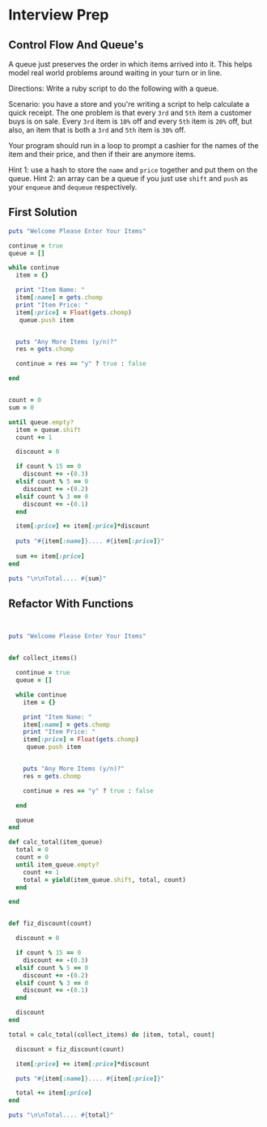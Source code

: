 # Interview Prep
## Control Flow And Queue's


A queue just preserves the order in which items arrived into it. This helps model real world problems around waiting in your turn or in line. 

Directions: Write a ruby script to do the following with a queue. 

Scenario: you have a store and you're writing a script to help calculate a quick receipt. The one problem is that every `3rd` and `5th` item a customer buys is on sale. Every `3rd` item is `10%` off and every `5th` item is `20%` off, but also, an item that is both a `3rd` and `5th` item is `30%` off.

Your program should run in a loop to prompt a cashier for the names of the item and their price, and then if their are anymore items.

Hint 1: use a hash to store the `name` and `price` together and put them on the queue.
Hint 2: an array can be a queue if you just use `shift` and `push` as your `enqueue` and `dequeue` respectively.

## First Solution

```ruby
puts "Welcome Please Enter Your Items"

continue = true
queue = []

while continue
  item = {}

  print "Item Name: "
  item[:name] = gets.chomp
  print "Item Price: "
  item[:price] = Float(gets.chomp)
   queue.push item


  puts "Any More Items (y/n)?"
  res = gets.chomp

  continue = res == "y" ? true : false

end


count = 0
sum = 0

until queue.empty?
  item = queue.shift
  count += 1

  discount = 0

  if count % 15 == 0
    discount += -(0.3)
  elsif count % 5 == 0
    discount += -(0.2)
  elsif count % 3 == 0
    discount += -(0.1)
  end

  item[:price] += item[:price]*discount
  
  puts "#{item[:name]}.... #{item[:price]}"
  
  sum += item[:price]
end

puts "\n\nTotal.... #{sum}"
```

## Refactor With Functions

```ruby


puts "Welcome Please Enter Your Items"


def collect_items()

  continue = true
  queue = []

  while continue
    item = {}

    print "Item Name: "
    item[:name] = gets.chomp
    print "Item Price: "
    item[:price] = Float(gets.chomp)
     queue.push item


    puts "Any More Items (y/n)?"
    res = gets.chomp

    continue = res == "y" ? true : false

  end

  queue
end

def calc_total(item_queue)
  total = 0
  count = 0
  until item_queue.empty?
    count += 1
    total = yield(item_queue.shift, total, count)
  end

end


def fiz_discount(count)

  discount = 0

  if count % 15 == 0
    discount += -(0.3)
  elsif count % 5 == 0
    discount += -(0.2)
  elsif count % 3 == 0
    discount += -(0.1)
  end

  discount
end

total = calc_total(collect_items) do |item, total, count|

  discount = fiz_discount(count)

  item[:price] += item[:price]*discount

  puts "#{item[:name]}.... #{item[:price]}"

  total += item[:price]
end

puts "\n\nTotal.... #{total}"

```
